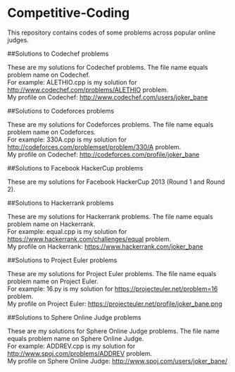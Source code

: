 Competitive-Coding
==================

This repository contains codes of some problems across popular online judges.

##Solutions to Codechef problems

These are my solutions for Codechef problems.
The file name equals problem name on Codechef. 
<br>For example: ALETHIO.cpp is my solution for http://www.codechef.com/problems/ALETHIO problem.
<br>My profile on Codechef: http://www.codechef.com/users/joker_bane

##Solutions to Codeforces problems

These are my solutions for Codeforces problems.
The file name equals problem name on Codeforces.
<br>For example: 330A.cpp is my solution for http://codeforces.com/problemset/problem/330/A problem.
<br>My profile on Codechef: http://codeforces.com/profile/joker_bane

##Solutions to Facebook HackerCup problems

These are my solutions for Facebook HackerCup 2013 (Round 1 and Round 2).

##Solutions to Hackerrank problems

These are my solutions for Hackerrank problems.
The file name equals problem name on Hackerrank.
<br>For example: equal.cpp is my solution for https://www.hackerrank.com/challenges/equal problem.
<br>My profile on Hackerrank: https://www.hackerrank.com/joker_bane

##Solutions to Project Euler problems

These are my solutions for Project Euler problems.
The file name equals problem name on Project Euler.
<br>For example: 16.py is my solution for https://projecteuler.net/problem=16 problem.
<br>My profile on Project Euler: https://projecteuler.net/profile/joker_bane.png


##Solutions to Sphere Online Judge problems

These are my solutions for Sphere Online Judge problems.
The file name equals problem name on Sphere Online Judge.
<br>For example: ADDREV.cpp is my solution for http://www.spoj.com/problems/ADDREV problem.
<br>My profile on Sphere Online Judge: http://www.spoj.com/users/joker_bane/
